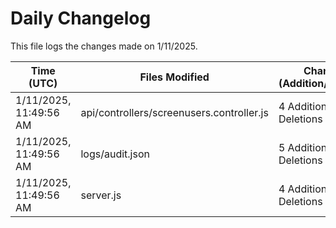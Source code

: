 # Daily Changelog

This file logs the changes made on 1/11/2025.

| Time (UTC)             | Files Modified                    | Changes (Addition/Deletion) |
|------------------------|-----------------------------------|-----------------------------|
| 1/11/2025, 11:49:56 AM | api/controllers/screenusers.controller.js | 4 Additions & 4 Deletions |
| 1/11/2025, 11:49:56 AM | logs/audit.json | 5 Additions & 5 Deletions |
| 1/11/2025, 11:49:56 AM | server.js | 4 Additions & 4 Deletions |
